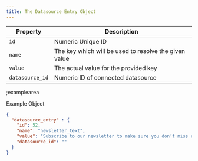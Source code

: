 ```yaml
---
title: The Datasource Entry Object
---
```


| Property | Description |
|---|---|
| `id` | Numeric Unique ID |
| `name` | The key which will be used to resolve the given value |
| `value` | The actual value for the provided key |
| `datasource_id` | Numeric ID of connected datasource |

;examplearea

Example Object

```json
{ 
  "datasource_entry" : {
    "id": 52,
    "name": "newsletter_text",
    "value": "Subscribe to our newsletter to make sure you don’t miss anything.",
    "datasource_id": ""
  }
}
```